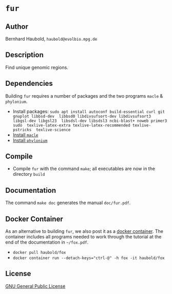 # `fur`
## Author
Bernhard Haubold, `haubold@evolbio.mpg.de`
## Description
Find unique genomic regions.
## Dependencies
Building `fur` requires a number of packages and the two programs
`macle` & `phylonium`.
* Install packages:
`sudo apt install autoconf build-essential curl git gnuplot libbsd-dev 
    libbsd0 libdivsufsort-dev libdivsufsort3 libgsl-dev libgsl23 
    libsdsl-dev libsdsl3 ncbi-blast+ noweb primer3 sudo 
    texlive-latex-extra texlive-latex-recommended texlive-pstricks 
    texlive-science`
* [Install `macle`](http://github.com/evolbioinf/macle)
* [Install `phylonium`](http://github.com/evolbioinf/phylonium)
## Compile
* Compile `fur` with the command `make`; all executables are now in
  the directory `build`
## Documentation
The command `make doc` generates the manual `doc/fur.pdf`.
## Docker Container 
As an alternative to building `fur`, we also post it as a [docker
  container](https://hub.docker.com/r/haubold/fox). The container
  includes all programs needed to work through the tutorial at the end
  of the documentation in `~/fox.pdf`.
  -  `docker pull haubold/fox`
  -  `docker container run --detach-keys="ctrl-@" -h fox -it haubold/fox`
## License
[GNU General Public License](https://www.gnu.org/licenses/gpl.html)
